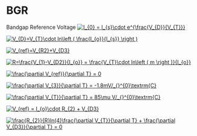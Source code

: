 # BGR
Bandgap Reference Voltage
<a href="https://www.codecogs.com/eqnedit.php?latex=I_{0}&space;=&space;I_{s}\cdot&space;e^{\frac{V_{D}}{V_{T}}}" target="_blank"><img src="https://latex.codecogs.com/gif.latex?I_{0}&space;=&space;I_{s}\cdot&space;e^{\frac{V_{D}}{V_{T}}}" title="I_{0} = I_{s}\cdot e^{\frac{V_{D}}{V_{T}}}" /></a>

<a href="https://www.codecogs.com/eqnedit.php?latex=V_{D}=V_{T}\cdot&space;ln\left&space;(&space;\frac{I_{o}}{I_{s}}&space;\right&space;)" target="_blank"><img src="https://latex.codecogs.com/gif.latex?V_{D}=V_{T}\cdot&space;ln\left&space;(&space;\frac{I_{o}}{I_{s}}&space;\right&space;)" title="V_{D}=V_{T}\cdot ln\left ( \frac{I_{o}}{I_{s}} \right )" /></a>

<a href="https://www.codecogs.com/eqnedit.php?latex=V_{ref}=V_{R2}&plus;V_{D3}" target="_blank"><img src="https://latex.codecogs.com/gif.latex?V_{ref}=V_{R2}&plus;V_{D3}" title="V_{ref}=V_{R2}+V_{D3}" /></a>

<a href="https://www.codecogs.com/eqnedit.php?latex=R=\frac{V_{1}-V_{D2}}{I_{o}}&space;=&space;\frac{V_{T}\cdot&space;ln\left&space;(&space;m&space;\right&space;)}{I_{o}}" target="_blank"><img src="https://latex.codecogs.com/gif.latex?R=\frac{V_{1}-V_{D2}}{I_{o}}&space;=&space;\frac{V_{T}\cdot&space;ln\left&space;(&space;m&space;\right&space;)}{I_{o}}" title="R=\frac{V_{1}-V_{D2}}{I_{o}} = \frac{V_{T}\cdot ln\left ( m \right )}{I_{o}}" /></a>

<a href="https://www.codecogs.com/eqnedit.php?latex=\frac{\partial&space;V_{ref}}{\partial&space;T}&space;=&space;0" target="_blank"><img src="https://latex.codecogs.com/gif.latex?\frac{\partial&space;V_{ref}}{\partial&space;T}&space;=&space;0" title="\frac{\partial V_{ref}}{\partial T} = 0" /></a>

<a href="https://www.codecogs.com/eqnedit.php?latex=\frac{\partial&space;V_{3}}{\partial&space;T}&space;=&space;-1.8mV/_{}^{0}\textrm{C}" target="_blank"><img src="https://latex.codecogs.com/gif.latex?\frac{\partial&space;V_{3}}{\partial&space;T}&space;=&space;-1.8mV/_{}^{0}\textrm{C}" title="\frac{\partial V_{3}}{\partial T} = -1.8mV/_{}^{0}\textrm{C}" /></a>

<a href="https://www.codecogs.com/eqnedit.php?latex=\frac{\partial&space;V_{T}}{\partial&space;T}&space;=&space;85\mu&space;V/_{}^{0}\textrm{C}" target="_blank"><img src="https://latex.codecogs.com/gif.latex?\frac{\partial&space;V_{T}}{\partial&space;T}&space;=&space;85\mu&space;V/_{}^{0}\textrm{C}" title="\frac{\partial V_{T}}{\partial T} = 85\mu V/_{}^{0}\textrm{C}" /></a>

<a href="https://www.codecogs.com/eqnedit.php?latex=V_{ref}&space;=&space;I_{o}\cdot&space;R_{2}&space;&plus;&space;V_{D3}" target="_blank"><img src="https://latex.codecogs.com/gif.latex?V_{ref}&space;=&space;I_{o}\cdot&space;R_{2}&space;&plus;&space;V_{D3}" title="V_{ref} = I_{o}\cdot R_{2} + V_{D3}" /></a>

<a href="https://www.codecogs.com/eqnedit.php?latex=\frac{R_{2}}{R}ln(4)\frac{\partial&space;V_{T}}{\partial&space;T}&space;&plus;&space;\frac{\partial&space;V_{D3}}{\partial&space;T}&space;=&space;0" target="_blank"><img src="https://latex.codecogs.com/gif.latex?\frac{R_{2}}{R}ln(4)\frac{\partial&space;V_{T}}{\partial&space;T}&space;&plus;&space;\frac{\partial&space;V_{D3}}{\partial&space;T}&space;=&space;0" title="\frac{R_{2}}{R}ln(4)\frac{\partial V_{T}}{\partial T} + \frac{\partial V_{D3}}{\partial T} = 0" /></a>
